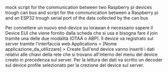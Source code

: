 
mock script for the communication between two Raspberry pi devices trough can bus and script for the communication between a Raspberry pi and an ESP32 trough serial port of the data collected by the can bus

Per connettere un nuovo end-device su lorawan è necessario sapere il Device EUI che viene fornito dalla scheda che si usa e bisogna fare il join tramite una delle due modalità (OTAA o ABP).
Il device va registrato sul server tramite l'interfaccia web Applications > [Nome applicazione_da_utilizzare] > Create
Sull'end device vanno inseriti i dati relativi alle chiavi della rete che si trovano all'interno del menu del device creato in precedenza sul server.
Per la lettura dei dati va scritto un decoder sul device profile selezionato per la crezione del device sul server. 
